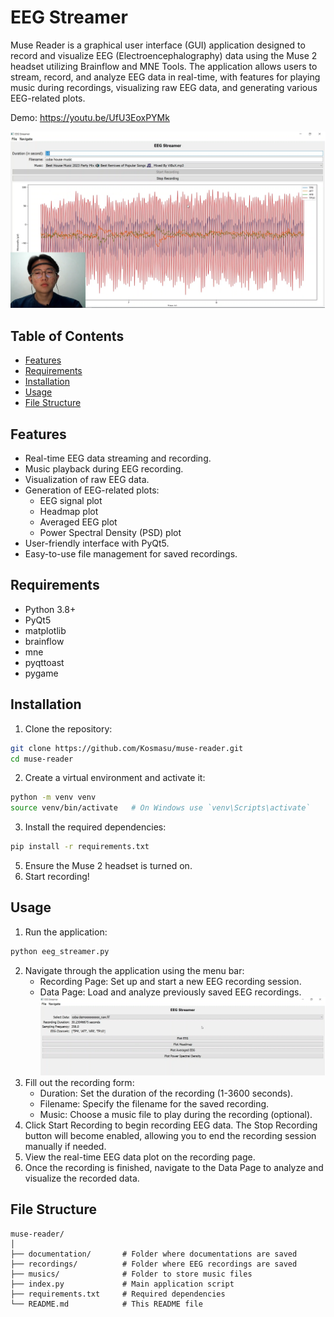 # EEG Streamer
Muse Reader is a graphical user interface (GUI) application designed to record and visualize EEG (Electroencephalography) data using the Muse 2 headset utilizing Brainflow and MNE Tools. The application allows users to stream, record, and analyze EEG data in real-time, with features for playing music during recordings, visualizing raw EEG data, and generating various EEG-related plots.

Demo: https://youtu.be/UfU3EoxPYMk

![Muse Reader](./documentation/recording_page_1.png)

## Table of Contents
- [Features](#features)
- [Requirements](#requirements)
- [Installation](#installation)
- [Usage](#usage)
- [File Structure](#file-structure)

## Features
- Real-time EEG data streaming and recording.
- Music playback during EEG recording.
- Visualization of raw EEG data.
- Generation of EEG-related plots:
  - EEG signal plot
  - Headmap plot
  - Averaged EEG plot
  - Power Spectral Density (PSD) plot
- User-friendly interface with PyQt5.
- Easy-to-use file management for saved recordings.

## Requirements
- Python 3.8+
- PyQt5
- matplotlib
- brainflow
- mne
- pyqttoast
- pygame

## Installation
1. Clone the repository:

```bash
git clone https://github.com/Kosmasu/muse-reader.git
cd muse-reader
```

2. Create a virtual environment and activate it:

```bash
python -m venv venv
source venv/bin/activate   # On Windows use `venv\Scripts\activate`
```

3. Install the required dependencies:
```bash
pip install -r requirements.txt
```
5. Ensure the Muse 2 headset is turned on.
6. Start recording!

## Usage
1. Run the application:
```bash
python eeg_streamer.py
```
2. Navigate through the application using the menu bar:
    * Recording Page: Set up and start a new EEG recording session.
    * Data Page: Load and analyze previously saved EEG recordings. ![Data Page](./documentation/data_page.png)
3. Fill out the recording form:
    * Duration: Set the duration of the recording (1-3600 seconds).
    * Filename: Specify the filename for the saved recording.
    * Music: Choose a music file to play during the recording (optional).
4. Click Start Recording to begin recording EEG data. The Stop Recording button will become enabled, allowing you to end the recording session manually if needed.
5. View the real-time EEG data plot on the recording page.
6. Once the recording is finished, navigate to the Data Page to analyze and visualize the recorded data.

## File Structure
```
muse-reader/
│
├── documentation/       # Folder where documentations are saved
├── recordings/          # Folder where EEG recordings are saved
├── musics/              # Folder to store music files
├── index.py             # Main application script
├── requirements.txt     # Required dependencies
└── README.md            # This README file
```

